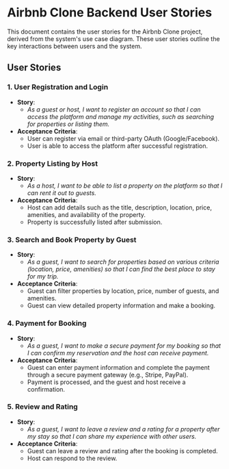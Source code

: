 # Airbnb Clone Backend User Stories

This document contains the user stories for the Airbnb Clone project, derived from the system's use case diagram. These user stories outline the key interactions between users and the system.

## User Stories

### 1. User Registration and Login
- **Story**: 
  - *As a guest or host, I want to register an account so that I can access the platform and manage my activities, such as searching for properties or listing them.*
- **Acceptance Criteria**:
  - User can register via email or third-party OAuth (Google/Facebook).
  - User is able to access the platform after successful registration.

### 2. Property Listing by Host
- **Story**:
  - *As a host, I want to be able to list a property on the platform so that I can rent it out to guests.*
- **Acceptance Criteria**:
  - Host can add details such as the title, description, location, price, amenities, and availability of the property.
  - Property is successfully listed after submission.

### 3. Search and Book Property by Guest
- **Story**:
  - *As a guest, I want to search for properties based on various criteria (location, price, amenities) so that I can find the best place to stay for my trip.*
- **Acceptance Criteria**:
  - Guest can filter properties by location, price, number of guests, and amenities.
  - Guest can view detailed property information and make a booking.

### 4. Payment for Booking
- **Story**:
  - *As a guest, I want to make a secure payment for my booking so that I can confirm my reservation and the host can receive payment.*
- **Acceptance Criteria**:
  - Guest can enter payment information and complete the payment through a secure payment gateway (e.g., Stripe, PayPal).
  - Payment is processed, and the guest and host receive a confirmation.

### 5. Review and Rating
- **Story**:
  - *As a guest, I want to leave a review and a rating for a property after my stay so that I can share my experience with other users.*
- **Acceptance Criteria**:
  - Guest can leave a review and rating after the booking is completed.
  - Host can respond to the review.
